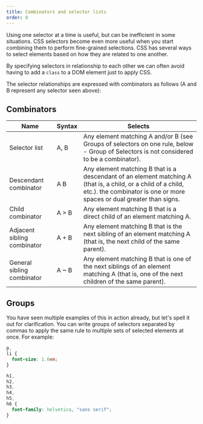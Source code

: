 ```yaml
---
title: Combinators and selector lists
order: 8
---
```


Using one selector at a time is useful, but can be inefficient in some
situations. CSS selectors become even more useful when you start combining them
to perform fine-grained selections. CSS has several ways to select elements
based on how they are related to one another.

By specifying selectors in relationship to each other we can often avoid having
to add a `class` to a DOM element just to apply CSS.

The selector relationships are expressed with combinators as follows (A and B
represent any selector seen above):

## Combinators

| Name                        | Syntax | Selects                                                                                                                                                                                |
| --------------------------- | ------ | -------------------------------------------------------------------------------------------------------------------------------------------------------------------------------------- |
| Selector list               | A, B   | Any element matching A and/or B (see Groups of selectors on one rule, below - Group of Selectors is not considered to be a combinator).                                                |
| Descendant combinator       | A B    | Any element matching B that is a descendant of an element matching A (that is, a child, or a child of a child, etc.). the combinator is one or more spaces or dual greater than signs. |
| Child combinator            | A > B  | Any element matching B that is a direct child of an element matching A.                                                                                                                |
| Adjacent sibling combinator | A + B  | Any element matching B that is the next sibling of an element matching A (that is, the next child of the same parent).                                                                 |
| General sibling combinator  | A ~ B  | Any element matching B that is one of the next siblings of an element matching A (that is, one of the next children of the same parent).                                               |

## Groups

You have seen multiple examples of this in action already, but let's spell it
out for clarification. You can write groups of selectors separated by commas to
apply the same rule to multiple sets of selected elements at once. For example:

```css
p,
li {
  font-size: 1.6em;
}
```

```css
h1,
h2,
h3,
h4,
h5,
h6 {
  font-family: helvetica, "sans serif";
}
```
